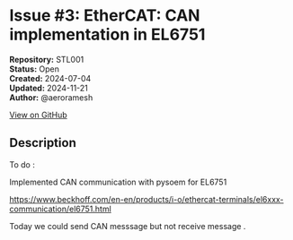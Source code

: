 # Issue #3: EtherCAT: CAN implementation in EL6751

**Repository:** STL001  
**Status:** Open  
**Created:** 2024-07-04  
**Updated:** 2024-11-21  
**Author:** @aeroramesh  

[View on GitHub](https://github.com/Simtestlab/STL001/issues/3)

## Description

To do : 


Implemented CAN communication with pysoem for EL6751

https://www.beckhoff.com/en-en/products/i-o/ethercat-terminals/el6xxx-communication/el6751.html

Today we could send CAN messsage but not receive message . 

